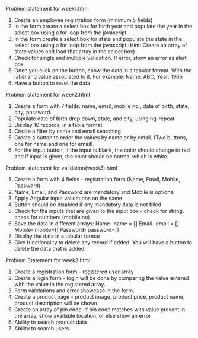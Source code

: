Problem statement for week1.html
1. Create an employee registration form (minimum 5 fields)
2. In the form create a select box for birth year and populate the year in the select box using a for loop from the javascript
3. In the form create a select box for state and populate the state in the select box using a for loop from the javascript (Hint: Create an array of state values and load that array in the select box)
4. Check for single and multiple validation. If error, show an error as alert box
5. Once you click on the button, show the data in a tabular format. With the label and value associated to it. For example: Name: ABC, Year: 1965
6. Have a button to reset the data

Problem statement for week2.html
1. Create a form with 7 fields: name, email, mobile no., date of birth, state, city, password.
2. Populate date of birth drop down, state, and city, using ng-repeat
3. Display 10 records, in a table format
4. Create a filter by name and email searching
5. Create a button to order the values by name or by email. (Two buttons, one for name and one for email).
6. For the input button, if the input is blank, the color should change to red and if input is given, the color should be normal which is white.

Problem statement for validation(week3).html
1. Create a form with 4 fields - registration form (Name, Email, Mobile, Password)
2. Name, Email, and Password are mandatory and Mobile is optional
3. Apply Angular input validations on the same
4. Button should be disabled if any mandatory data is not filled
5. Check for the inputs that are given to the input box - check for string, check for numbers (mobile no)
6. Save the data in different arrays:
	Name- name = []
	Email- email = []
	Mobile- mobile=[]
Password- password=[]
7. Display the data in a tabular format
8. Give functionality to delete any record if added. You will have a button to delete the data that is added.


Problem Statement for week3.html:
1. Create a registration form - registered user array
2. Create a login form - login will be done by comparing the value entered with the value in the registered array.
3. Form validations and error showcase in the form.
4. Create a product page - product image, product price, product name, product description will be shown.
5.  Create an array of pin code. If pin code matches with value present in the array, show available location, or else show an error
6. Ability to search product data
7. Ability to search users
